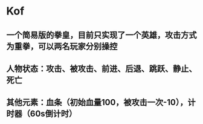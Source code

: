 # Kof
## 一个简易版的拳皇，目前只实现了一个英雄，攻击方式为重拳，可以两名玩家分别操控  
## 人物状态：攻击、被攻击、前进、后退、跳跃、静止、死亡
## 其他元素：血条（初始血量100，被攻击一次-10），计时器（60s倒计时）
